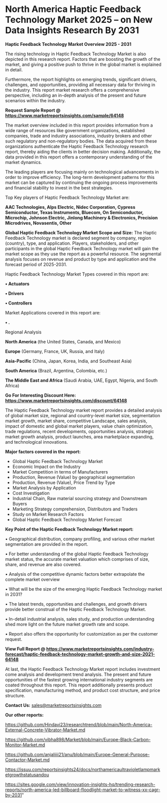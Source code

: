 # North America Haptic Feedback Technology Market 2025 – on New Data Insights Research By 2031

<Strong> Haptic Feedback Technology Market Overview 2025 - 2031</strong>

The rising technology in Haptic Feedback Technology Market is also depicted in this research report. Factors that are boosting the growth of the market, and giving a positive push to thrive in the global market is explained in detail.

Furthermore, the report highlights on emerging trends, significant drivers, challenges, and opportunities, providing all necessary data for thriving in the industry. This report market research offers a comprehensive perspective, including an in-depth analysis of the present and future scenarios within the industry.

<strong>Request Sample Report @ <a href=https://www.marketreportsinsights.com/sample/64148>https://www.marketreportsinsights.com/sample/64148</a></strong>

The market overview included in this report provides information from a wide range of resources like government organizations, established companies, trade and industry associations, industry brokers and other such regulatory and non-regulatory bodies. The data acquired from these organizations authenticate the Haptic Feedback Technology research report, thereby aiding the clients in better decision making. Additionally, the data provided in this report offers a contemporary understanding of the market dynamics.

The leading players are focusing mainly on technological advancements in order to improve efficiency. The long-term development patterns for this market can be captured by continuing the ongoing process improvements and financial stability to invest in the best strategies.

Top Key players of Haptic Feedback Technology Market are:

<strong>AAC Technologies, Alps Electric, Nidec Corporation, Cypress Semiconductor, Texas Instruments, Bluecom, On Semiconductor, Microchip, Johnson Electric, Jinlong Machinery & Electronics, Precision Microdrives, Novasentis, Other</strong>

<strong><b>Global Haptic Feedback Technology Market Scope and Size:</b></strong>
The Haptic Feedback Technology market is declared segment by company, region (country), type, and application. Players, stakeholders, and other participants in the global Haptic Feedback Technology market will gain the market scope as they use the report as a powerful resource. The segmental analysis focuses on revenue and product by type and application and the forecast period of 2025-2031.

Haptic Feedback Technology Market Types covered in this report are:

<strong>• Actuators

• Drivers

• Controllers</strong>

Market Applications covered in this report are:

<strong>• .</strong> 

Regional Analysis

<strong>North America</strong> (the United States, Canada, and Mexico)

<strong>Europe</strong> (Germany, France, UK, Russia, and Italy)

<strong>Asia-Pacific</strong> (China, Japan, Korea, India, and Southeast Asia)

<strong>South America</strong> (Brazil, Argentina, Colombia, etc.)

<strong>The Middle East and Africa</strong> (Saudi Arabia, UAE, Egypt, Nigeria, and South Africa)

<strong>Go For Interesting Discount Here: <a href=https://www.marketreportsinsights.com/discount/64148>https://www.marketreportsinsights.com/discount/64148</a></strong>

The Haptic Feedback Technology market report provides a detailed analysis of global market size, regional and country-level market size, segmentation market growth, market share, competitive Landscape, sales analysis, impact of domestic and global market players, value chain optimization, trade regulations, recent developments, opportunities analysis, strategic market growth analysis, product launches, area marketplace expanding, and technological innovations.

<strong><b>Major factors covered in the report:</b></strong>
<ul>
  <li>Global Haptic Feedback Technology Market </li>
  <li>Economic Impact on the Industry</li>
  <li>Market Competition in terms of Manufacturers</li>
  <li>Production, Revenue (Value) by geographical segmentation</li>
  <li>Production, Revenue (Value), Price Trend by Type</li>
  <li>Market Analysis by Application</li>
  <li>Cost Investigation</li>
  <li>Industrial Chain, Raw material sourcing strategy and Downstream Buyers</li>
  <li>Marketing Strategy comprehension, Distributors and Traders</li>
  <li>Study on Market Research Factors</li>
  <li>Global Haptic Feedback Technology Market Forecast</li>
</ul>

<strong><b>Key Point of the Haptic Feedback Technology Market report:</b></strong>

• Geographical distribution, company profiling, and various other market segmentation are provided in the report.

• For better understanding of the global Haptic Feedback Technology market status, the accurate market valuation which comprises of size, share, and revenue are also covered.

• Analysis of the competitive dynamic factors better extrapolate the complete market overview

• What will be the size of the emerging Haptic Feedback Technology market in 2031?

• The latest trends, opportunities and challenges, and growth drivers provide better construal of the Haptic Feedback Technology Market.

• In-detail industrial analysis, sales study, and production understanding shed more light on the future market growth rate and scope.

• Report also offers the opportunity for customization as per the customer request.

<strong><b>View Full Report @ <a href=https://www.marketreportsinsights.com/industry-forecast/haptic-feedback-technology-market-growth-and-size-2021-64148>https://www.marketreportsinsights.com/industry-forecast/haptic-feedback-technology-market-growth-and-size-2021-64148</a></b></strong>


At last, the Haptic Feedback Technology Market report includes investment come analysis and development trend analysis. The present and future opportunities of the fastest growing international industry segments are coated throughout this report. This report additionally presents product specification, manufacturing method, and product cost structure, and price structure.

<strong>Contact Us:</strong>
sales@marketreportsinsights.com

<strong>Our other reports:</strong>

<a href=https://github.com/Hindavi23/researchtrend/blob/main/North-America-External-Concrete-Vibrator-Market.md>https://github.com/Hindavi23/researchtrend/blob/main/North-America-External-Concrete-Vibrator-Market.md</a>

<a href=https://github.com/vibha898/Market/blob/main/Europe-Black-Carbon-Monitor-Market.md>https://github.com/vibha898/Market/blob/main/Europe-Black-Carbon-Monitor-Market.md</a>

<a href=https://github.com/anjaliiii21/anu/blob/main/Europe-General-Purpose-Contactor-Market.md>https://github.com/anjaliiii21/anu/blob/main/Europe-General-Purpose-Contactor-Market.md</a>

<a href=https://issuu.com/reportsinsights24/docs/northamericaultravioletlampmarketgrowthstatusandou>https://issuu.com/reportsinsights24/docs/northamericaultravioletlampmarketgrowthstatusandou</a>

<a href=https://sites.google.com/view/innovation-insights-hq/trending-research-reports/north-america-led-billboard-floodlight-market-to-witness-xx-cagr-by-2031>https://sites.google.com/view/innovation-insights-hq/trending-research-reports/north-america-led-billboard-floodlight-market-to-witness-xx-cagr-by-2031</a>"
